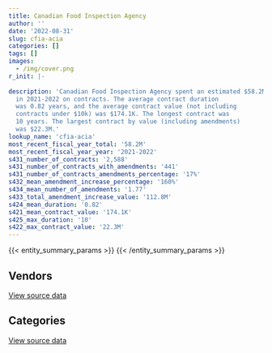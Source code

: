```yaml
---
title: Canadian Food Inspection Agency
author: ''
date: '2022-08-31'
slug: cfia-acia
categories: []
tags: []
images:
  - /img/cover.png
r_init: |-
  
description: 'Canadian Food Inspection Agency spent an estimated $58.2M
  in 2021-2022 on contracts. The average contract duration
  was 0.82 years, and the average contract value (not including
  contracts under $10k) was $174.1K. The longest contract was
  10 years. The largest contract by value (including amendments)
  was $22.3M.'
lookup_name: 'cfia-acia'
most_recent_fiscal_year_total: '58.2M'
most_recent_fiscal_year_year: '2021-2022'
s431_number_of_contracts: '2,588'
s431_number_of_contracts_with_amendments: '441'
s431_number_of_contracts_amendments_percentage: '17%'
s432_mean_amendment_increase_percentage: '160%'
s434_mean_number_of_amendments: '1.77'
s433_total_amendment_increase_value: '112.8M'
s424_mean_duration: '0.82'
s421_mean_contract_value: '174.1K'
s425_max_duration: '10'
s422_max_contract_value: '22.3M'
---
```


<script src="/rmarkdown-libs/htmlwidgets/htmlwidgets.js"></script>
<link href="/rmarkdown-libs/datatables-css/datatables-crosstalk.css" rel="stylesheet" />
<script src="/rmarkdown-libs/datatables-binding/datatables.js"></script>
<script src="/rmarkdown-libs/jquery/jquery-3.6.0.min.js"></script>
<link href="/rmarkdown-libs/dt-core-bootstrap/css/dataTables.bootstrap.min.css" rel="stylesheet" />
<link href="/rmarkdown-libs/dt-core-bootstrap/css/dataTables.bootstrap.extra.css" rel="stylesheet" />
<script src="/rmarkdown-libs/dt-core-bootstrap/js/jquery.dataTables.min.js"></script>
<script src="/rmarkdown-libs/dt-core-bootstrap/js/dataTables.bootstrap.min.js"></script>
<link href="/rmarkdown-libs/crosstalk/css/crosstalk.min.css" rel="stylesheet" />
<script src="/rmarkdown-libs/crosstalk/js/crosstalk.min.js"></script>
<script src="/rmarkdown-libs/htmlwidgets/htmlwidgets.js"></script>
<link href="/rmarkdown-libs/datatables-css/datatables-crosstalk.css" rel="stylesheet" />
<script src="/rmarkdown-libs/datatables-binding/datatables.js"></script>
<script src="/rmarkdown-libs/jquery/jquery-3.6.0.min.js"></script>
<link href="/rmarkdown-libs/dt-core-bootstrap/css/dataTables.bootstrap.min.css" rel="stylesheet" />
<link href="/rmarkdown-libs/dt-core-bootstrap/css/dataTables.bootstrap.extra.css" rel="stylesheet" />
<script src="/rmarkdown-libs/dt-core-bootstrap/js/jquery.dataTables.min.js"></script>
<script src="/rmarkdown-libs/dt-core-bootstrap/js/dataTables.bootstrap.min.js"></script>
<link href="/rmarkdown-libs/crosstalk/css/crosstalk.min.css" rel="stylesheet" />
<script src="/rmarkdown-libs/crosstalk/js/crosstalk.min.js"></script>

{{< entity_summary_params >}}
{{< /entity_summary_params >}}

## Vendors

<div id="htmlwidget-1" style="width:100%;height:auto;" class="datatables html-widget"></div>
<script type="application/json" data-for="htmlwidget-1">{"x":{"style":"bootstrap","filter":"none","vertical":false,"data":[["<a href=\"/vendors/3m_canada_company/\">3M Canada Company<\/a>","<a href=\"/vendors/ab_sciex/\">AB Sciex<\/a>","<a href=\"/vendors/abbott/\">Abbott<\/a>","<a href=\"/vendors/accenture/\">Accenture<\/a>","<a href=\"/vendors/acklands_grainger/\">Acklands Grainger<\/a>","<a href=\"/vendors/adobe/\">Adobe<\/a>","<a href=\"/vendors/advanced_business_interiors/\">Advanced Business Interiors<\/a>","<a href=\"/vendors/advanced_chippewa_technologies/\">Advanced Chippewa Technologies<\/a>","<a href=\"/vendors/agilent/\">Agilent<\/a>","<a href=\"/vendors/ainsworth/\">Ainsworth<\/a>","<a href=\"/vendors/als_canada/\">ALS Canada<\/a>","<a href=\"/vendors/altis_human_resources/\">Altis Human Resources<\/a>","<a href=\"/vendors/aon_reed_stenhouse/\">Aon Reed Stenhouse<\/a>","<a href=\"/vendors/ari_financial_services/\">ARI Financial Services<\/a>","<a href=\"/vendors/artemp_personnel_services/\">Artemp Personnel Services<\/a>","<a href=\"/vendors/avi_spl_canada/\">AVI SPL Canada<\/a>","<a href=\"/vendors/avondale_construction/\">Avondale Construction<\/a>","<a href=\"/vendors/bdo_canada/\">BDO Canada<\/a>","<a href=\"/vendors/beckman_coulter_canada/\">Beckman Coulter Canada<\/a>","<a href=\"/vendors/bio_nuclear_diagnostics/\">Bio Nuclear Diagnostics<\/a>","<a href=\"/vendors/biomerieux_canada/\">Biomerieux Canada<\/a>","<a href=\"/vendors/black_mcdonald/\">Black McDonald<\/a>","<a href=\"/vendors/bluedot/\">BlueDot<\/a>","<a href=\"/vendors/bruker/\">Bruker<\/a>","<a href=\"/vendors/bureau_veritas/\">Bureau Veritas<\/a>","<a href=\"/vendors/calian/\">Calian<\/a>","<a href=\"/vendors/canada_post/\">Canada Post<\/a>","<a href=\"/vendors/canadian_corps_of_commissionaires/\">Canadian Corps of Commissionaires<\/a>","<a href=\"/vendors/carahsoft_technology/\">Carahsoft Technology<\/a>","<a href=\"/vendors/carmichael_engineering/\">Carmichael Engineering<\/a>","<a href=\"/vendors/caro_analytical_services/\">Caro Analytical Services<\/a>","<a href=\"/vendors/cdw_canada/\">CDW Canada<\/a>","<a href=\"/vendors/charron_human_resources/\">Charron Human Resources<\/a>","<a href=\"/vendors/cision_canada/\">Cision Canada<\/a>","<a href=\"/vendors/cistel_technology/\">Cistel Technology<\/a>","<a href=\"/vendors/closereach/\">CloseReach<\/a>","<a href=\"/vendors/cofomo/\">Cofomo<\/a>","<a href=\"/vendors/construction_bugere/\">Construction Bugere<\/a>","<a href=\"/vendors/contract_community/\">Contract Community<\/a>","<a href=\"/vendors/cossette_communications/\">Cossette Communications<\/a>","<a href=\"/vendors/csdc_systems/\">CSDC Systems<\/a>","<a href=\"/vendors/d_mark_biosciences/\">D Mark Biosciences<\/a>","<a href=\"/vendors/d4is_solutions/\">D4IS Solutions<\/a>","<a href=\"/vendors/data_communications_management/\">Data Communications Management<\/a>","<a href=\"/vendors/dell_computer/\">Dell Computer<\/a>","<a href=\"/vendors/deloitte/\">Deloitte<\/a>","<a href=\"/vendors/dexter_construction/\">Dexter Construction<\/a>","<a href=\"/vendors/dls_technology/\">DLS Technology<\/a>","<a href=\"/vendors/donna_cona/\">Donna Cona<\/a>","<a href=\"/vendors/dynamic_facility_services/\">Dynamic Facility Services<\/a>","<a href=\"/vendors/dynamic_personnel_consultants/\">Dynamic Personnel Consultants<\/a>","<a href=\"/vendors/ecole_de_langues_la_cite/\">Ecole De Langues La Cite<\/a>","<a href=\"/vendors/ekos_research_associates/\">Ekos Research Associates<\/a>","<a href=\"/vendors/emtec/\">Emtec<\/a>","<a href=\"/vendors/envirosafe_janitorial/\">EnviroSafe Janitorial<\/a>","<a href=\"/vendors/ernst_young/\">Ernst Young<\/a>","<a href=\"/vendors/esbe_scientific_industries/\">ESBE Scientific Industries<\/a>","<a href=\"/vendors/esri/\">ESRI<\/a>","<a href=\"/vendors/evaluation_personnel_selection/\">Evaluation Personnel Selection<\/a>","<a href=\"/vendors/evripos_janitorial_services/\">Evripos Janitorial Services<\/a>","<a href=\"/vendors/excel_human_resources/\">Excel Human Resources<\/a>","<a href=\"/vendors/exp_services/\">EXP Services<\/a>","<a href=\"/vendors/factiva/\">Factiva<\/a>","<a href=\"/vendors/fast_forward_french/\">Fast Forward French<\/a>","<a href=\"/vendors/fast_track_staffing/\">Fast Track Staffing<\/a>","<a href=\"/vendors/felix_technology/\">Felix Technology<\/a>","<a href=\"/vendors/ford_motor_company/\">Ford Motor Company<\/a>","<a href=\"/vendors/gartner/\">Gartner<\/a>","<a href=\"/vendors/general_motors/\">General Motors<\/a>","<a href=\"/vendors/genome_quebec/\">Genome Quebec<\/a>","<a href=\"/vendors/getinge_canada/\">Getinge Canada<\/a>","<a href=\"/vendors/global_knowledge/\">Global Knowledge<\/a>","<a href=\"/vendors/global_total_office/\">Global Total Office<\/a>","<a href=\"/vendors/global_upholstery/\">Global Upholstery<\/a>","<a href=\"/vendors/graybridge_international_consulting/\">Graybridge International Consulting<\/a>","<a href=\"/vendors/haworth/\">Haworth<\/a>","<a href=\"/vendors/hitrac/\">Hitrac<\/a>","<a href=\"/vendors/honeywell/\">Honeywell<\/a>","<a href=\"/vendors/hypertec/\">Hypertec<\/a>","<a href=\"/vendors/ibm_canada/\">IBM Canada<\/a>","<a href=\"/vendors/ifathom/\">iFathom<\/a>","<a href=\"/vendors/ihs_global/\">IHS Global<\/a>","<a href=\"/vendors/illumina_canada/\">Illumina Canada<\/a>","<a href=\"/vendors/imperial_cleaners/\">Imperial Cleaners<\/a>","<a href=\"/vendors/info_tech_research_group/\">Info Tech Research Group<\/a>","<a href=\"/vendors/insa/\">Insa<\/a>","<a href=\"/vendors/iron_mountain/\">Iron Mountain<\/a>","<a href=\"/vendors/johnson_controls_canada/\">Johnson Controls Canada<\/a>","<a href=\"/vendors/jp2g_consultants/\">JP2G Consultants<\/a>","<a href=\"/vendors/kia_canada/\">Kia Canada<\/a>","<a href=\"/vendors/konica_minolta_business_solutions/\">Konica Minolta Business Solutions<\/a>","<a href=\"/vendors/kpmg/\">KPMG<\/a>","<a href=\"/vendors/kubota_canada/\">Kubota Canada<\/a>","<a href=\"/vendors/lansdowne_technologies/\">Lansdowne Technologies<\/a>","<a href=\"/vendors/levitt_safety/\">Levitt Safety<\/a>","<a href=\"/vendors/life_technologies/\">Life Technologies<\/a>","<a href=\"/vendors/lifespeak/\">LifeSpeak<\/a>","<a href=\"/vendors/lionbridge/\">Lionbridge<\/a>","<a href=\"/vendors/lowe_martin_company/\">Lowe Martin Company<\/a>","<a href=\"/vendors/lumina_it/\">Lumina IT<\/a>","<a href=\"/vendors/maplesoft_consulting/\">Maplesoft Consulting<\/a>","<a href=\"/vendors/maxsys_staffing_and_consulting/\">Maxsys Staffing and Consulting<\/a>","<a href=\"/vendors/mgis/\">MGIS<\/a>","<a href=\"/vendors/michanie_construction/\">Michanie Construction<\/a>","<a href=\"/vendors/micronostyx/\">Micronostyx<\/a>","<a href=\"/vendors/microsoft_canada/\">Microsoft Canada<\/a>","<a href=\"/vendors/mindwire_systems/\">Mindwire Systems<\/a>","<a href=\"/vendors/mitsubishi_motor_sales/\">Mitsubishi Motor Sales<\/a>","<a href=\"/vendors/mnp/\">MNP<\/a>","<a href=\"/vendors/modis_canada/\">Modis Canada<\/a>","<a href=\"/vendors/moore_canada/\">Moore Canada<\/a>","<a href=\"/vendors/morneau_shepell/\">Morneau Shepell<\/a>","<a href=\"/vendors/nations_translation_group/\">Nations Translation Group<\/a>","<a href=\"/vendors/navpoint_consulting_group/\">Navpoint Consulting Group<\/a>","<a href=\"/vendors/neptune_security_services/\">Neptune Security Services<\/a>","<a href=\"/vendors/newfound_recruiting/\">Newfound Recruiting<\/a>","<a href=\"/vendors/nisha_techonologies/\">Nisha Techonologies<\/a>","<a href=\"/vendors/nissan_canada/\">Nissan Canada<\/a>","<a href=\"/vendors/northern_micro/\">Northern Micro<\/a>","<a href=\"/vendors/onix_networking_canada/\">Onix Networking Canada<\/a>","<a href=\"/vendors/openframe_technologies/\">OpenFrame Technologies<\/a>","<a href=\"/vendors/opentext/\">OpenText<\/a>","<a href=\"/vendors/oracle_canada/\">Oracle Canada<\/a>","<a href=\"/vendors/orangutech/\">Orangutech<\/a>","<a href=\"/vendors/pleiad_canada/\">Pleiad Canada<\/a>","<a href=\"/vendors/podolinsky_equipment/\">Podolinsky Equipment<\/a>","<a href=\"/vendors/portage_personnel/\">Portage Personnel<\/a>","<a href=\"/vendors/printers_plus/\">Printers Plus<\/a>","<a href=\"/vendors/procom_consultants/\">Procom Consultants<\/a>","<a href=\"/vendors/prosci_canada/\">Prosci Canada<\/a>","<a href=\"/vendors/purespirit_solutions/\">PureSpirIT Solutions<\/a>","<a href=\"/vendors/qiagen/\">QIAGEN<\/a>","<a href=\"/vendors/qmr/\">QMR<\/a>","<a href=\"/vendors/quintet_consulting/\">Quintet Consulting<\/a>","<a href=\"/vendors/randstad/\">Randstad<\/a>","<a href=\"/vendors/raymond_chabot_grant_thornton/\">Raymond Chabot Grant Thornton<\/a>","<a href=\"/vendors/ricoh/\">Ricoh<\/a>","<a href=\"/vendors/risk_sciences_international/\">Risk Sciences International<\/a>","<a href=\"/vendors/roche_diagnostics/\">Roche Diagnostics<\/a>","<a href=\"/vendors/s_p_global_market_intelligence/\">S P Global Market Intelligence<\/a>","<a href=\"/vendors/samson_associes/\">Samson Associes<\/a>","<a href=\"/vendors/sas_institute/\">SAS Institute<\/a>","<a href=\"/vendors/sdl_international_canada/\">SDL International Canada<\/a>","<a href=\"/vendors/si_systems/\">SI Systems<\/a>","<a href=\"/vendors/siemens/\">Siemens<\/a>","<a href=\"/vendors/silliker/\">Silliker<\/a>","<a href=\"/vendors/softchoice/\">Softchoice<\/a>","<a href=\"/vendors/softsim_technologies/\">Softsim Technologies<\/a>","<a href=\"/vendors/sra_staffing_solutions/\">SRA Staffing Solutions<\/a>","<a href=\"/vendors/st_joseph_print_group/\">St Joseph Print Group<\/a>","<a href=\"/vendors/stantec/\">Stantec<\/a>","<a href=\"/vendors/steris_canada/\">STERIS Canada<\/a>","<a href=\"/vendors/subaru_canada/\">Subaru Canada<\/a>","<a href=\"/vendors/systemscope/\">Systemscope<\/a>","<a href=\"/vendors/tag_hr/\">Tag HR<\/a>","<a href=\"/vendors/tecsis/\">Tecsis<\/a>","<a href=\"/vendors/teknion/\">Teknion<\/a>","<a href=\"/vendors/teksystems_canada/\">Teksystems Canada<\/a>","<a href=\"/vendors/telecom_computer_services/\">Telecom Computer Services<\/a>","<a href=\"/vendors/tenaquip/\">Tenaquip<\/a>","<a href=\"/vendors/the_aim_group/\">The AIM Group<\/a>","<a href=\"/vendors/the_right_door_consulting/\">The Right Door Consulting<\/a>","<a href=\"/vendors/thermo_fisher_scientific/\">Thermo Fisher Scientific<\/a>","<a href=\"/vendors/thyssenkrupp_elevator/\">Thyssenkrupp Elevator<\/a>","<a href=\"/vendors/toshiba_canada/\">Toshiba Canada<\/a>","<a href=\"/vendors/toyota/\">Toyota<\/a>","<a href=\"/vendors/trainor_mechanical_contractors/\">Trainor Mechanical Contractors<\/a>","<a href=\"/vendors/turtle_island_staffing/\">Turtle Island Staffing<\/a>","<a href=\"/vendors/tyco_integrated_fire_security/\">Tyco Integrated Fire Security<\/a>","<a href=\"/vendors/universite_laval/\">Universite Laval<\/a>","<a href=\"/vendors/university_of_guelph/\">University of Guelph<\/a>","<a href=\"/vendors/university_of_saskatchewan/\">University of Saskatchewan<\/a>","<a href=\"/vendors/vci_controls/\">VCI Controls<\/a>","<a href=\"/vendors/vwr_international/\">VWR International<\/a>","<a href=\"/vendors/waters/\">Waters<\/a>","<a href=\"/vendors/wolters_kluwer/\">Wolters Kluwer<\/a>","<a href=\"/vendors/workdynamics_technologies/\">WorkDynamics Technologies<\/a>","<a href=\"/vendors/workplace_health_and_cost_solutions/\">Workplace Health and Cost Solutions<\/a>","<a href=\"/vendors/worldreach_software/\">Worldreach Software<\/a>","<a href=\"/vendors/xerox/\">Xerox<\/a>"],[null,66289.74,null,4783914.54,null,684657.53,18393.52,55970.92,11237.46,43271.05,339537.88,24542.24,null,null,59212,463588.28,null,87721.44,33217.48,null,10930.63,1103428.93,null,null,7788396.52,null,31494.87,1464957.84,46033.8,24295,1399369.4,45606.54,null,24180,null,85049.4,44790.99,45760.05,null,96390.31,30817.13,40028.22,184313.59,126497.27,null,null,28686.75,6962.74,808512.14,50351.97,42347.89,9393.91,52395.46,26044.98,null,null,19431.51,43824.38,166531.97,222767.47,1166502.51,null,null,null,null,null,140692.1,197001.26,493782.57,75033,204652.99,null,null,10443.69,25935,null,85617,5558.34,66577.62,315368.47,null,1201.43,405282.82,102281.21,100011.17,null,23040.89,17003.21,null,null,null,67807.02,null,3985.66,null,223173.74,null,139871.81,null,2129069.08,744731.95,null,75658.96,110093.36,null,636857.33,289686.77,null,8888.03,null,null,369708.12,5242.27,null,13703.27,1034366.66,5175513.08,1099256.85,51089.04,null,null,70976.01,1737706.72,null,19775,null,null,null,30081.31,null,null,null,42903.29,null,149362.6,null,null,210028.96,70767.35,null,26250,805.46,null,160238.9,null,4894012.12,18205.43,null,148622.85,5077.26,73368.64,184267.08,1154072.33,449939.56,13117.19,null,97735.84,270196.3,null,null,861220.45,null,275476.79,null,364531.22,71208.19,5269317.02,118947.46,null,54853.04,907841.56,286292.33,55222.9,97896.61,1559213.58,30497.9,27512.19,1095647.37,null,601409.02],[null,148617.45,18017.28,784947.09,null,15342.47,19623.2,25175.37,125481.63,null,244486.8,130524.57,null,138693.93,null,119148.23,186044.33,null,13679.7,null,6375.03,1106452.02,null,null,6182316.46,null,null,1574920.39,50278.65,null,1225298.55,17920.16,17389.38,28365,null,14213.74,85057.76,null,241529.95,262702.4,30901.56,null,184818.56,105151.21,23481.4,null,null,94383.8,757404.88,null,null,null,null,72969.78,null,13195.97,118983.31,58947.06,null,223377.79,621221.4,4254.12,null,58631.56,null,90517.35,466862.31,736191.96,208848.35,null,261935.92,null,26169.46,null,3910.88,56277.36,null,14451.7,24707.45,445236.22,null,12502.33,175891.97,102561.43,78790.02,null,23071.79,5122.69,null,null,null,80618.48,null,null,null,503270.51,17159.87,162107.59,13329.31,1656844.01,231792.18,15839.78,null,104168.06,10767.01,715853.97,127769.35,87371.64,26664.08,null,null,496271.32,182738.81,null,13740.81,1522663.64,10779.07,null,381027.39,null,null,44139.34,1858349.35,null,null,null,null,14102.4,262137.13,30430.9,452071.99,null,65468.89,null,149771.81,81360,null,157448.12,null,null,152935.42,17002.22,null,97910.32,39796.9,4752608.32,63307.48,null,111976.12,null,41616.46,91637.77,630840.25,422873.2,null,null,null,391281.57,null,null,380176.21,null,385042.94,78723.25,null,143120.28,27461.7,61379.3,36978.89,55003.33,474218.65,262500,15953.28,300510.86,201590.59,28646.3,27189.14,1098649.14,null,595396.09],[null,154544.92,4913.8,754921.79,null,null,null,null,721045.64,null,553175.46,60815.31,74270.58,54271.21,null,273711.64,null,null,99072.76,null,64194.84,1194875.91,9418.74,19755.39,6420694.02,null,null,1678035.56,50141.28,null,1168398.82,null,48489.62,29380,9091.98,null,84825.36,null,21977.23,927899.5,7683.18,10237.35,null,104863.91,52030.93,null,null,94125.92,88130.88,80011.24,null,null,50446.71,null,99948.08,20704.03,29334.88,143402.97,21334.4,222767.47,58272.54,12130.88,118299.39,39229.75,null,null,42365.29,528182.67,55342.6,null,172253.29,16519.58,null,null,26866.02,null,null,23646,239115.91,129745.91,1117.19,null,237073.19,110265.83,134445.91,2143.52,null,null,23801.2,null,9186.53,null,null,null,null,155138.48,22530.04,101146.93,null,565378.31,620529.52,null,null,166285.64,12885.12,844960.4,null,23864.21,13089.55,null,null,494915.38,294152.98,118254.5,13703.27,1614650.41,891901.21,null,6188142.3,39889,null,38000.35,1927117.53,1540.94,null,null,5681.74,null,356551.51,21481.3,4866175.44,28427.1,131275.25,null,149362.6,null,29991.58,190244.07,32830.91,null,58370.68,15501.39,null,97642.8,null,4854595.99,10576.8,null,null,null,63556.53,254980.12,null,157643.14,297303,null,null,null,745955.82,null,267435.06,28718.6,928075.68,null,null,null,null,56783.19,113162.55,null,593538.66,231243.01,null,327756.25,184390.38,27120,27374.24,1095647.37,67800,626801.53],[29836.74,119829.98,null,null,12924.38,null,null,null,754899.23,null,106586.12,371935.69,61104.13,77744,null,259488.56,null,null,322136.29,928810.75,45135.84,1153276.58,107432.45,100148.86,7212773.33,5716.89,null,1740413.66,20331.26,null,1213434.68,null,29267,63900,23206.81,null,164666.59,null,36591.66,1518708.7,null,32582.35,null,112305.82,null,186488.7,null,null,239758.89,111731.59,null,null,59905.47,null,112249.38,null,278413.81,361019.04,null,222767.47,118098.7,null,124795.6,null,39521.75,null,327421.6,447048.54,null,null,193662.19,null,null,null,null,null,null,null,369800.65,435578.43,13153.96,36865.07,288902.58,110265.83,94834.75,78238.39,5632.72,null,56048,31352.98,36893.05,88343.4,18273.02,null,17586.59,748009.91,22530.04,177309.15,null,153962.3,1441367.29,null,12595.6,null,49037.43,192552,null,null,33441.14,9522.64,197593.78,494915.38,282212.83,null,1126.3,588847.98,412780.24,null,1409291.25,null,5077.79,17840.47,1891117.55,306648.14,null,112146.85,46573.69,170829.26,548772.71,213683,null,19904.14,130998.29,42714,null,null,null,196134.89,312969.36,12417.66,391510.46,15458.92,70028.36,73566.5,null,4321981.05,34859.39,247982.54,null,null,null,109374.79,null,618949.98,50594.62,71826.71,29824.41,null,null,13500.09,284032.04,32253.2,950505.78,null,null,163712.9,null,88782.97,86138.61,null,548145.79,294089.54,null,459743.73,596201.3,27120,27428.75,1253498.85,401151.51,646948.49]],"container":"<table class=\"table table-striped table-hover row-border order-column display\">\n  <thead>\n    <tr>\n      <th>Vendor<\/th>\n      <th>2018-2019<\/th>\n      <th>2019-2020<\/th>\n      <th>2020-2021<\/th>\n      <th>2021-2022<\/th>\n    <\/tr>\n  <\/thead>\n<\/table>","options":{"order":[[4,"desc"]],"pageLength":10,"autoWidth":true,"columnDefs":[{"targets":1,"render":"function(data, type, row, meta) {\n    return type !== 'display' ? data : DTWidget.formatCurrency(data, \"$\", 2, 3, \",\", \".\", true, null);\n  }"},{"targets":2,"render":"function(data, type, row, meta) {\n    return type !== 'display' ? data : DTWidget.formatCurrency(data, \"$\", 2, 3, \",\", \".\", true, null);\n  }"},{"targets":3,"render":"function(data, type, row, meta) {\n    return type !== 'display' ? data : DTWidget.formatCurrency(data, \"$\", 2, 3, \",\", \".\", true, null);\n  }"},{"targets":4,"render":"function(data, type, row, meta) {\n    return type !== 'display' ? data : DTWidget.formatCurrency(data, \"$\", 2, 3, \",\", \".\", true, null);\n  }"},{"width":"16%","targets":[1,2,3,4]},{"className":"dt-right","targets":[1,2,3,4]}],"orderClasses":false}},"evals":["options.columnDefs.0.render","options.columnDefs.1.render","options.columnDefs.2.render","options.columnDefs.3.render"],"jsHooks":[]}</script>
<p class="text-right">
<a href="https://github.com/GoC-Spending/contracts-data/tree/main/data/out/departments/cfia-acia/summary_by_fiscal_year_by_vendor.csv" class="source-data-link btn btn-link">View source data</a>
</p>

## Categories

<div id="htmlwidget-2" style="width:100%;height:auto;" class="datatables html-widget"></div>
<script type="application/json" data-for="htmlwidget-2">{"x":{"style":"bootstrap","filter":"none","vertical":false,"data":[["<a href=\"/categories/other/\">(Other)<\/a>","<a href=\"/categories/facilities_and_construction/\">Facilities and construction<\/a>","<a href=\"/categories/office_management/\">Office management<\/a>","<a href=\"/categories/professional_services/\">Professional services<\/a>","<a href=\"/categories/information_technology/\">Information technology<\/a>","<a href=\"/categories/medical/\">Medical<\/a>","<a href=\"/categories/transportation_and_logistics/\">Transportation and logistics<\/a>","<a href=\"/categories/industrial_products_and_services/\">Industrial products and services<\/a>","<a href=\"/categories/travel/\">Travel<\/a>","<a href=\"/categories/security_and_protection/\">Security and protection<\/a>","<a href=\"/categories/human_capital/\">Human capital<\/a>"],[624897,9571638.69,5815558.13,23646789,21969614.4,1208212.18,3425687.41,6855845.01,21992.01,1521997.41,846779.08],[null,2971350.16,1943735.9,20575976.38,15096359.61,1610887.85,1715531.19,5695438.3,null,1606936.32,756262.04],[10447.5,4745824.39,2058561.73,21805100.87,24919042.17,1927715.3,454233.15,6892673.77,null,1694711.72,595473.44],[null,4464839.2,1816629.42,22269567.81,14925469.21,2918676.91,750994.37,7803853.2,33205.06,1780246.72,1468459.59]],"container":"<table class=\"table table-striped table-hover row-border order-column display\">\n  <thead>\n    <tr>\n      <th>Category<\/th>\n      <th>2018-2019<\/th>\n      <th>2019-2020<\/th>\n      <th>2020-2021<\/th>\n      <th>2021-2022<\/th>\n    <\/tr>\n  <\/thead>\n<\/table>","options":{"order":[[4,"desc"]],"dom":"t","pageLength":30,"autoWidth":true,"columnDefs":[{"targets":1,"render":"function(data, type, row, meta) {\n    return type !== 'display' ? data : DTWidget.formatCurrency(data, \"$\", 2, 3, \",\", \".\", true, null);\n  }"},{"targets":2,"render":"function(data, type, row, meta) {\n    return type !== 'display' ? data : DTWidget.formatCurrency(data, \"$\", 2, 3, \",\", \".\", true, null);\n  }"},{"targets":3,"render":"function(data, type, row, meta) {\n    return type !== 'display' ? data : DTWidget.formatCurrency(data, \"$\", 2, 3, \",\", \".\", true, null);\n  }"},{"targets":4,"render":"function(data, type, row, meta) {\n    return type !== 'display' ? data : DTWidget.formatCurrency(data, \"$\", 2, 3, \",\", \".\", true, null);\n  }"},{"width":"16%","targets":[1,2,3,4]},{"className":"dt-right","targets":[1,2,3,4]}],"orderClasses":false,"lengthMenu":[10,25,30,50,100]}},"evals":["options.columnDefs.0.render","options.columnDefs.1.render","options.columnDefs.2.render","options.columnDefs.3.render"],"jsHooks":[]}</script>
<p class="text-right">
<a href="https://github.com/GoC-Spending/contracts-data/tree/main/data/out/departments/cfia-acia/summary_by_fiscal_year_by_category.csv" class="source-data-link btn btn-link">View source data</a>
</p>
